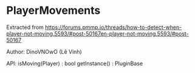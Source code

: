 # PlayerMovements
Extracted from https://forums.pmmp.io/threads/how-to-detect-when-player-not-moving.5593/#post-50167en-player-not-moving.5593/#post-50167

Author: DinoVNOwO (Lê Vinh)

API:
isMoving(Player) : bool
getInstance() : PluginBase
